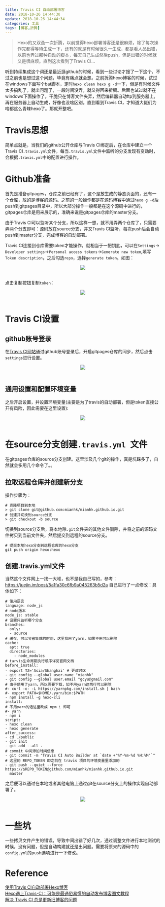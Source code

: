 ```yaml
---
title: Travis CI 自动部署博客
date: 2018-10-26 14:44:30
update: 2018-10-26 14:44:34
categories: 工具
tags: [博客,折腾]
---
```


> Hexo的又双叒一次折腾，以前觉得hexo部署博客还是很麻烦，除了每次操作完都得等待生成一下，还有的就是有时候很久一生成，都是看人品出错，以前也弄过那种自动的脚本，每天自己生成然后push，但是出错的时候就又是很麻烦。直到这次看到了Travis CI...   
   
   
<!--more-->
听到持续集成这个词还是最近逛github的时候，看到一些讨论才搜了一下这个，不过之前也是想过这个问题，毕竟有痛点就会想。之前折腾hexo博客的时候，试过在windows下面写个bat脚本，定时`hexo clean hexo g -d`一下，但是有时候文件太多搞乱了，就出问题了，一段时间没弄，就又得回来折腾。后面也试过就不在windows下面操作了，干脆只在博客文件夹弄，然后编辑器自动ftp到服务器上，再在服务器上自动生成，好像也没啥区别。直到看到Travis CI，才知道大佬们为啥都这么青睐hexo了。那就开整吧。   

# Travis思想

简单点就是，当我们的github公开仓库与Travis CI绑定后，在仓库中建立一个Travis CI`.travis.yml`文件，每当`.travis.yml`文件中监听的分支发现有变动时，会根据`.travis.yml`中的配置进行操作。   

# Github准备

首先是准备gitpages，仓库之前已经有了，这个是放生成的静态页面的，还有一个仓库，放的是博客的源码。之前的一般操作都是在源码博客中通过`hexo g -d`后push到gitpages目录中，所以大部分操作一般都是在这个源码中进行的，gitpages仓库是用来展示的，准确来说是gitpages仓库的master分支。  

由于Travis CI可以监听某个分支，所以这样一想，就不用弄两个仓库了，只需要弄两个分支即可：源码放在source分支，并又Travis CI监听，每次push后会自动push到master分支，完成博客的自动部署。  

Travis CI连接到仓库需要token才能操作，就相当于一把钥匙，可以在`Settings`->` Developer settings`->`Personal access tokens`->`Generate new token`,填写`Token description`，之后勾选`repo`，选择`generate token`。如图：
<div align="center"> <img src="http://blog-1252063226.cosbj.myqcloud.com/network/20181026151507.png" /> </div><br>

点击复制按钮复制`token`：
<div align="center"> <img src="http://blog-1252063226.cosbj.myqcloud.com/network/20181026151704.png" /> </div><br>

# Travis CI设置
## github账号登录
在[Travis CI网站](https://travis-ci.org/)通过github账号登录后，开启gitpages仓库的同步，然后点击`settings`进行设置。
<div align="center"> <img src="http://blog-1252063226.cosbj.myqcloud.com/network/20181026155513.png" /> </div><br>

## 通用设置和配置环境变量
之后开启设置，并设置环境变量(主要是为了travis的自动部署，但是token直接公开有风险，因此需要在这里设置):
<div align="center"> <img src="http://blog-1252063226.cosbj.myqcloud.com/network/20181026155627.png" /> </div><br>

# 在source分支创建`.travis.yml `文件
在gitpages仓库的source分支创建。这里涉及几个git的操作，真是坑踩多了，自然就会多用几个命令了。。   
   
## 拉取远程仓库并创建新分支
操作步骤为：
```
# 克隆项目到本地
> git clone git@github.com:mianhk/mianhk.github.io.git
# 创建并切换到source分支
> git checkout -b source
```
切换到source分支后，将本地除`.git`文件夹的其他文件删除，并将之前的源码文件拷贝到当前文件夹，然后提交到远程的source分支。
```
# 提交本地hexo分支到远程仓库的hexo分支
git push origin hexo:hexo
```

## 创建.travis.yml文件
当然这个文件网上一找一大堆，也不是我自己写的，参考：https://juejin.im/post/5a1fa30c6fb9a045263b5d2a  自己进行了一点修改：具体如下：
```
# 使用语言
language: node_js
# node版本
node_js: stable
# 设置只监听哪个分支
branches:
  only:
  - source
# 缓存，可以节省集成的时间，这里我用了yarn，如果不用可以删除
cache:
  apt: true
  directories:
    - node_modules
# tarvis生命周期执行顺序详见官网文档
before_install:
- export TZ='Asia/Shanghai' # 更改时区
- git config --global user.name "mianhk"
- git config --global user.email "gcyu@gmail.com"
# 由于使用了yarn，所以需要下载，如不用yarn这两行可以删除
#- curl -o- -L https://yarnpkg.com/install.sh | bash
#- export PATH=$HOME/.yarn/bin:$PATH
- npm install -g hexo-cli
install:
# 不用yarn的话这里改成 npm i 即可
#- yarn
- npm i
script:
- hexo clean
- hexo generate
after_success:
- cd ./public
- git init
- git add --all .
# commit 中间添加时间信息
- git commit -m "Travis CI Auto Builder at `date +"%Y-%m-%d %H:%M"`"  
# 这里的 REPO_TOKEN 即之前在 travis 项目的环境变量里添加的
- git push --quiet --force https://$REPO_TOKEN@github.com/mianhk/mianhk.github.io.git
  master

```

之后便可以通过在本地或者其他电脑上通过git在source分支上的操作实现自动部署了。  
<div align="center"> <img src="http://blog-1252063226.cosbj.myqcloud.com/network/20181026161116.png" /> </div><br> 

# 一些坑
一些拷贝文件产生的错误，导致中间出错了好几次，通过调整文件进行本地测试的时候，没有问题，但是自动构建就还是出问题。需要将原来的源码中的`config.yml`的push选项进行一下修改。

# Reference
[使用Travis CI自动部署Hexo博客](https://www.itfanr.cc/2017/08/09/using-travis-ci-automatic-deploy-hexo-blogs/)   
[Hexo遇上Travis-CI：可能是最通俗易懂的自动发布博客图文教程](https://juejin.im/post/5a1fa30c6fb9a045263b5d2a)  
[解决 Travis CI 总是更新旧博客的问题](https://wafer.li/Hexo/%E8%A7%A3%E5%86%B3%20Travis%20CI%20%E6%80%BB%E6%98%AF%E6%9B%B4%E6%96%B0%E6%97%A7%E5%8D%9A%E5%AE%A2%E7%9A%84%E9%97%AE%E9%A2%98/)   


